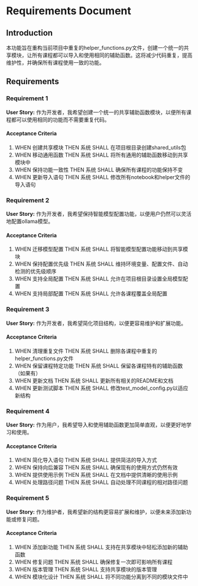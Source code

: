 # Requirements Document

## Introduction

本功能旨在重构当前项目中重复的helper_functions.py文件，创建一个统一的共享模块，让所有课程都可以导入和使用相同的辅助函数。这将减少代码重复，提高维护性，并确保所有课程使用一致的功能。

## Requirements

### Requirement 1

**User Story:** 作为开发者，我希望创建一个统一的共享辅助函数模块，以便所有课程都可以使用相同的功能而不需要重复代码。

#### Acceptance Criteria

1. WHEN 创建共享模块 THEN 系统 SHALL 在项目根目录创建shared_utils包
2. WHEN 移动通用函数 THEN 系统 SHALL 将所有通用的辅助函数移动到共享模块中
3. WHEN 保持功能一致性 THEN 系统 SHALL 确保所有课程的功能保持不变
4. WHEN 更新导入语句 THEN 系统 SHALL 修改所有notebook和helper文件的导入语句

### Requirement 2

**User Story:** 作为开发者，我希望保持智能模型配置功能，以便用户仍然可以灵活地配置ollama模型。

#### Acceptance Criteria

1. WHEN 迁移模型配置 THEN 系统 SHALL 将智能模型配置功能移动到共享模块
2. WHEN 保持配置优先级 THEN 系统 SHALL 维持环境变量、配置文件、自动检测的优先级顺序
3. WHEN 支持全局配置 THEN 系统 SHALL 允许在项目根目录设置全局模型配置
4. WHEN 支持局部配置 THEN 系统 SHALL 允许各课程覆盖全局配置

### Requirement 3

**User Story:** 作为开发者，我希望简化项目结构，以便更容易维护和扩展功能。

#### Acceptance Criteria

1. WHEN 清理重复文件 THEN 系统 SHALL 删除各课程中重复的helper_functions.py文件
2. WHEN 保留课程特定功能 THEN 系统 SHALL 保留各课程特有的辅助函数（如果有）
3. WHEN 更新文档 THEN 系统 SHALL 更新所有相关的README和文档
4. WHEN 更新测试脚本 THEN 系统 SHALL 修改test_model_config.py以适应新结构

### Requirement 4

**User Story:** 作为用户，我希望导入和使用辅助函数更加简单直观，以便更好地学习和使用。

#### Acceptance Criteria

1. WHEN 简化导入语句 THEN 系统 SHALL 提供简洁的导入方式
2. WHEN 保持向后兼容 THEN 系统 SHALL 确保现有的使用方式仍然有效
3. WHEN 提供使用示例 THEN 系统 SHALL 在文档中提供清晰的使用示例
4. WHEN 处理路径问题 THEN 系统 SHALL 自动处理不同课程的相对路径问题

### Requirement 5

**User Story:** 作为维护者，我希望新的结构更容易扩展和维护，以便未来添加新功能或修复问题。

#### Acceptance Criteria

1. WHEN 添加新功能 THEN 系统 SHALL 支持在共享模块中轻松添加新的辅助函数
2. WHEN 修复问题 THEN 系统 SHALL 确保修复一次即可影响所有课程
3. WHEN 版本管理 THEN 系统 SHALL 支持共享模块的版本管理
4. WHEN 模块化设计 THEN 系统 SHALL 将不同功能分离到不同的模块文件中